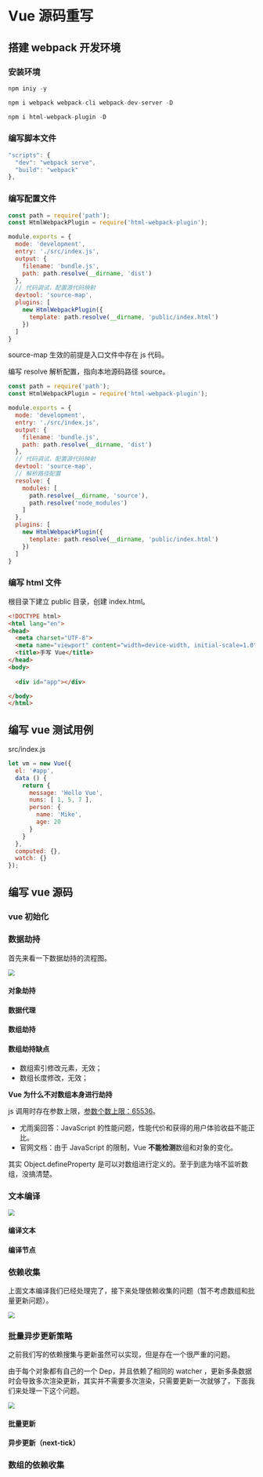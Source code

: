 # Vue 源码重写

## 搭建 webpack 开发环境

### 安装环境

```js
npm iniy -y
```

```js
npm i webpack webpack-cli webpack-dev-server -D
```

```js
npm i html-webpack-plugin -D
```

### 编写脚本文件

```js
"scripts": {
  "dev": "webpack serve",
  "build": "webpack"
},
```

### 编写配置文件

```js
const path = require('path');
const HtmlWebpackPlugin = require('html-webpack-plugin');

module.exports = {
  mode: 'development',
  entry: './src/index.js',
  output: {
    filename: 'bundle.js',
    path: path.resolve(__dirname, 'dist')
  },
  // 代码调试，配置源代码映射
  devtool: 'source-map',
  plugins: [
    new HtmlWebpackPlugin({
      template: path.resolve(__dirname, 'public/index.html')
    })
  ]
}
```

source-map 生效的前提是入口文件中存在 js 代码。

编写 resolve 解析配置，指向本地源码路径 source。

```js
const path = require('path');
const HtmlWebpackPlugin = require('html-webpack-plugin');

module.exports = {
  mode: 'development',
  entry: './src/index.js',
  output: {
    filename: 'bundle.js',
    path: path.resolve(__dirname, 'dist')
  },
  // 代码调试，配置源代码映射
  devtool: 'source-map',
  // 解析路径配置
  resolve: {
    modules: [
      path.resolve(__dirname, 'source'),
      path.resolve('node_modules')
    ]
  },
  plugins: [
    new HtmlWebpackPlugin({
      template: path.resolve(__dirname, 'public/index.html')
    })
  ]
}
```

### 编写 html 文件

根目录下建立 public 目录，创建 index.html。

```html
<!DOCTYPE html>
<html lang="en">
<head>
  <meta charset="UTF-8">
  <meta name="viewport" content="width=device-width, initial-scale=1.0">
  <title>手写 Vue</title>
</head>
<body>
  
  <div id="app"></div>

</body>
</html>
```

## 编写 vue 测试用例

src/index.js

```js
let vm = new Vue({
  el: '#app',
  data () {
    return {
      message: 'Hello Vue',
      nums: [ 1, 5, 7 ],
      person: {
        name: 'Mike',
        age: 20
      }
    }
  },
  computed: {},
  watch: {}
});
```

## 编写 vue 源码

### vue 初始化

### 数据劫持

首先来看一下数据劫持的流程图。

<img src="./images/tu01.png" style="zoom: 80%;" />

#### 对象劫持

#### 数据代理

#### 数组劫持

#### 数组劫持缺点

* 数组索引修改元素，无效；
* 数组长度修改，无效；

**Vue 为什么不对数组本身进行劫持**

js 调用时存在参数上限，[参数个数上限：65536](https://bugs.webkit.org/show_bug.cgi?id=80797)。

* 尤雨奚回答：JavaScript 的性能问题，性能代价和获得的用户体验收益不能正比。
* 官网文档：由于 JavaScript 的限制，Vue **不能检测**数组和对象的变化。

其实 Object.defineProperty 是可以对数组进行定义的。至于到底为啥不监听数组，没搞清楚。

### 文本编译

<img src="./images/tu02.png" style="zoom: 80%;" />

#### 编译文本

#### 编译节点

### 依赖收集

上面文本编译我们已经处理完了，接下来处理依赖收集的问题（暂不考虑数组和批量更新问题）。

<img src="./images/tu03.png" style="zoom: 80%;" />

### 批量异步更新策略

之前我们写的依赖搜集与更新虽然可以实现，但是存在一个很严重的问题。

由于每个对象都有自己的一个 Dep，并且依赖了相同的 watcher ，更新多条数据时会导致多次渲染更新，其实并不需要多次渲染，只需要更新一次就够了，下面我们来处理一下这个问题。

<img src="./images/tu04.png" style="zoom: 80%;" />

#### 批量更新

#### 异步更新（next-tick）

### 数组的依赖收集

